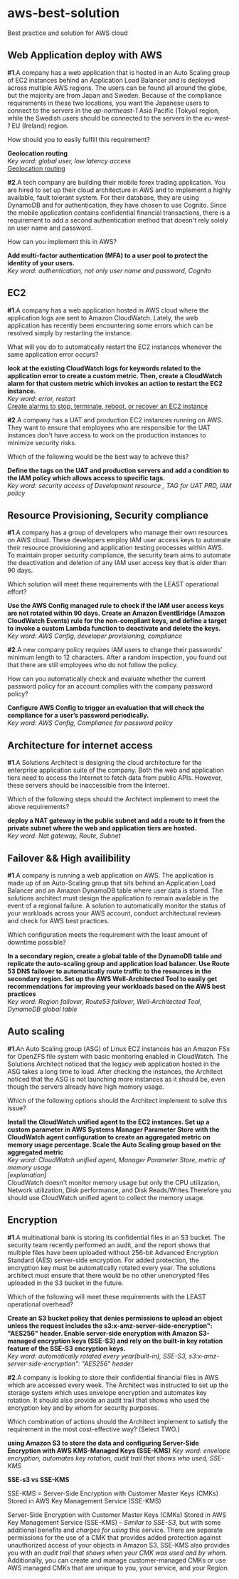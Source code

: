 # aws-best-solution
Best practice and solution for AWS cloud



## Web Application deploy with AWS

**#1**.A company has a web application that is hosted in an Auto Scaling group of EC2 instances behind an Application Load Balancer and is deployed across multiple AWS regions. The users can be found all around the globe, but the majority are from Japan and Sweden. Because of the compliance requirements in these two locations, you want the Japanese users to connect to the servers in the *ap-northeast-1* Asia Pacific (Tokyo) region, while the Swedish users should be connected to the servers in the *eu-west-1* EU (Ireland) region.

How should you to easily fulfill this requirement?


**Geolocation routing**<br>
*Key word: global user, low latency access*<br>
[Geolocation routing](https://docs.aws.amazon.com/Route53/latest/DeveloperGuide/routing-policy-geo.html/)    


**#2**.A tech company are building their mobile forex trading application. You are hired to set up their cloud architecture in AWS and to implement a highly available, fault tolerant system. For their database, they are using DynamoDB and for authentication, they have chosen to use Cognito. Since the mobile application contains confidential financial transactions, there is a requirement to add a second authentication method that doesn't rely solely on user name and password.   

How can you implement this in AWS?

**Add multi-factor authentication (MFA) to a user pool to protect the identity of your users.**<br>
*Key word: authentication, not only user name and password, Cognito*


## EC2 
**#1**.A company has a web application hosted in AWS cloud where the application logs are sent to Amazon CloudWatch. Lately, the web application has recently been encountering some errors which can be resolved simply by restarting the instance.

What will you do to automatically restart the EC2 instances whenever the same application error occurs?

**look at the existing CloudWatch logs for keywords related to the application error to create a custom metric. Then, create a CloudWatch alarm for that custom metric which invokes an action to restart the EC2 instance.**<br>
*Key word: error, restart*<br>
[Create alarms to stop, terminate, reboot, or recover an EC2 instance](https://docs.aws.amazon.com/AmazonCloudWatch/latest/monitoring/UsingAlarmActions.html/)


**#2**.A company has a UAT and production EC2 instances running on AWS. They want to ensure that employees who are responsible for the UAT instances don't have access to work on the production instances to minimize security risks.

Which of the following would be the best way to achieve this?

**Define the tags on the UAT and production servers and add a condition to the IAM policy which allows access to specific tags.**<br>
*Key word: security access of Development resource , TAG for UAT PRD, IAM policy*


## Resource Provisioning, Security compliance
**#1**.A company has a group of developers who manage their own resources on AWS cloud. These developers employ IAM user access keys to automate their resource provisioning and application testing processes within AWS. To maintain proper security compliance, the security team aims to automate the deactivation and deletion of any IAM user access key that is older than 90 days.

Which solution will meet these requirements with the LEAST operational effort?

**Use the AWS Config managed rule to check if the IAM user access keys are not rotated within 90 days. Create an Amazon EventBridge (Amazon CloudWatch Events) rule for the non-compliant keys, and define a target to invoke a custom Lambda function to deactivate and delete the keys.**<br>
*Key word: AWS Config, developer provisioning, compliance*<br>

**#2**.A new company policy requires IAM users to change their passwords’ minimum length to 12 characters. After a random inspection, you found out that there are still employees who do not follow the policy.

How can you automatically check and evaluate whether the current password policy for an account complies with the company password policy?

**Configure AWS Config to trigger an evaluation that will check the compliance for a user’s password periodically.**<br>
*Key word: AWS Config, Compliance for password policy*<br>


## Architecture for internet access

**#1**.A Solutions Architect is designing the cloud architecture for the enterprise application suite of the company. Both the web and application tiers need to access the Internet to fetch data from public APIs. However, these servers should be inaccessible from the Internet.

Which of the following steps should the Architect implement to meet the above requirements?

**deploy a NAT gateway in the public subnet and add a route to it from the private subnet where the web and application tiers are hosted.**<br>
*Key word: Nat gateway, Route, Subnet*

## Failover && High availibility

**#1**.A company is running a web application on AWS. The application is made up of an Auto-Scaling group that sits behind an Application Load Balancer and an Amazon DynamoDB table where user data is stored. The solutions architect must design the application to remain available in the event of a regional failure. A solution to automatically monitor the status of your workloads across your AWS account, conduct architectural reviews and check for AWS best practices.

Which configuration meets the requirement with the least amount of downtime possible?

**In a secondary region, create a global table of the DynamoDB table and replicate the auto-scaling group and application load balancer. Use Route 53 DNS failover to automatically route traffic to the resources in the secondary region. Set up the AWS Well-Architected Tool to easily get recommendations for improving your workloads based on the AWS best practices**<br>
*Key word: Region failover, Route53 failover, Well-Architected Tool, DynamoDB global table*

## Auto scaling
**#1**.An Auto Scaling group (ASG) of Linux EC2 instances has an Amazon FSx for OpenZFS file system with basic monitoring enabled in CloudWatch. The Solutions Architect noticed that the legacy web application hosted in the ASG takes a long time to load. After checking the instances, the Architect noticed that the ASG is not launching more instances as it should be, even though the servers already have high memory usage.

Which of the following options should the Architect implement to solve this issue?

**Install the CloudWatch unified agent to the EC2 instances. Set up a custom parameter in AWS Systems Manager Parameter Store with the CloudWatch agent configuration to create an aggregated metric on memory usage percentage. Scale the Auto Scaling group based on the aggregated metric**<br>
*Key word: CloudWatch unified agent, Manager Parameter Store, metric of memory usage*<br>
*[explanation]*<br>
CloudWatch doesn't monitor memory usage but only the CPU utilization, Network utilization, Disk performance, and Disk Reads/Writes.Therefore you should use  CloudWatch unified agent to collect the memory usage.  

## Encryption
**#1**.A multinational bank is storing its confidential files in an S3 bucket. The security team recently performed an audit, and the report shows that multiple files have been uploaded without 256-bit Advanced Encryption Standard (AES) server-side encryption. For added protection, the encryption key must be automatically rotated every year. The solutions architect must ensure that there would be no other unencrypted files uploaded in the S3 bucket in the future.

Which of the following will meet these requirements with the LEAST operational overhead?

**Create an S3 bucket policy that denies permissions to upload an object unless the request includes the s3:x-amz-server-side-encryption": "AES256" header. Enable server-side encryption with Amazon S3-managed encryption keys (SSE-S3) and rely on the built-in key rotation feature of the SSE-S3 encryption keys.**<br>
*Key word: automatically rotated every year(built-in), SSE-S3, s3:x-amz-server-side-encryption": "AES256" header*<br>

**#2**.A company is looking to store their confidential financial files in AWS which are accessed every week. The Architect was instructed to set up the storage system which uses envelope encryption and automates key rotation. It should also provide an audit trail that shows who used the encryption key and by whom for security purposes.

Which combination of actions should the Architect implement to satisfy the requirement in the most cost-effective way? (Select TWO.)

**using Amazon S3 to store the data and configuring Server-Side Encryption with AWS KMS-Managed Keys (SSE-KMS)**
*Key word: envelope encryption, automates key rotation, audit trail that shows who used, SSE-KMS*<br>

**SSE-s3 vs SSE-KMS**

SSE-KMS = Server-Side Encryption with Customer Master Keys (CMKs) Stored in AWS Key Management Service (SSE-KMS)

Server-Side Encryption with Customer Master Keys (CMKs) Stored in AWS Key Management Service (SSE-KMS) – *Similar to SSE-S3*, but with some additional benefits and *charges for using* this service. There are separate permissions for the use of a CMK that provides added protection against unauthorized access of your objects in Amazon S3. SSE-KMS also provides you with an *audit trail that shows when your CMK was used and by whom*. Additionally, you can create and manage customer-managed CMKs or use AWS managed CMKs that are unique to you, your service, and your Region.
 
